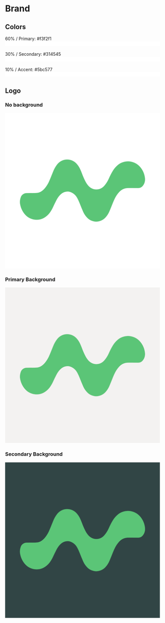 # Brand

## Colors

60% / Primary: #f3f2f1  
![primary](assets/primary.svg)

30% / Secondary: #314545  
![secondary](assets/secondary.svg)

10% / Accent: #5bc577  
![accent](assets/accent.svg)

## Logo

### No background

![Logo](assets/logo.png)

### Primary Background

![Logo primary background](assets/logo-w-primary-bg.png)

### Secondary Background

![Logo secondary background](assets/logo-w-secondary-bg.png)